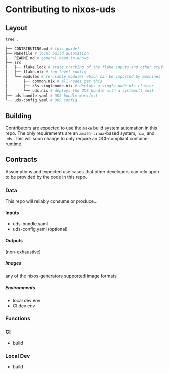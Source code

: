 # Contributing to nixos-uds

## Layout

```bash
tree .
.
├── CONTRIBUTING.md # this guide!
├── Makefile # local build automation
├── README.md # general need-to-knows
├── src
│   ├── flake.lock # state tracking of the flake inputs and other stuff
│   ├── flake.nix # top-level config
│   └── modules # re-usable modules which can be imported by machines
│       ├── common.nix # all nodes get this
│       ├── k3s-singlenode.nix # deploys a single-node k3s cluster
│       └── uds.nix # deploys the UDS bundle with a systemctl unit
├── uds-bundle.yaml # UDS bundle manifest
└── uds-config.yaml # UDS config
```

## Building

Contributors are expected to use the `make` build system automation in this repo.
The only requirements are an `amd64-linux`-based system, `nix`, and `uds`.
This will soon change to only require an OCI-compliant container runtime.

## Contracts

Assumptions and expected use cases that other developers can rely upon to be
provided by the code in this repo.

### Data

This repo will reliably consume or produce...

#### Inputs

- uds-bundle.yaml
- uds-config.yaml (optional)

#### Outputs

(non-exhaustive)

##### Images

any of the nixos-generators supported image formats

##### Environments

- local dev env
- CI dev env

### Functions

### CI

- build

### Local Dev

- build
